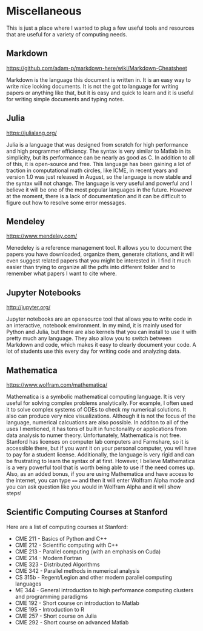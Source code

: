# Miscellaneous
This is just a place where I wanted to plug a few useful tools and resources that are useful for a variety of computing needs.

## Markdown
https://github.com/adam-p/markdown-here/wiki/Markdown-Cheatsheet

Markdown is the language this document is written in. It is an easy way to write nice looking documents. It is not the got to language for writing papers or anything like that, but it is easy and quick to learn and it is useful for writing simple documents and typing notes.

## Julia
https://julialang.org/

Julia is a language that was designed from scratch for high performance and high programmer efficiency. The syntax is very similar to Matlab in its simplicity, but its performance can be nearly as good as C. In addition to all of this, it is open-source and free. This language has been gaining a lot of traction in computational math circles, like ICME, in recent years and version 1.0 was just released in August, so the language is now stable and the syntax will not change. The language is very useful and powerful and I believe it will be one of the most popular languages in the future. However at the moment, there is a lack of documentation and it can be difficult to figure out how to resolve some error messages.

## Mendeley
https://www.mendeley.com/

Menedeley is a reference management tool. It allows you to document the papers you have downloaded, organize them, generate citations, and it will even suggest related papers that you might be interested in.  I find it much easier than trying to organize all the pdfs into different folder and to remember what papers I want to cite where.

## Jupyter Notebooks
http://jupyter.org/

Jupyter notebooks are an opensource tool that allows you to write code in an interactive, notebook environment. In my mind, it is mainly used for Python and Julia, but there are also kernels that you can install to use it with pretty much any language. They also allow you to switch between Markdown and code, which makes it easy to clearly document your code. A lot of students use this every day for writing code and analyzing data.

## Mathematica
https://www.wolfram.com/mathematica/

Mathematica is a symbolic mathematical computing language. It is very useful for solving complex problems analytically. For example, I often used it to solve complex systems of ODEs to check my numerical solutions. It also can produce very nice visualizations. Although it is not the focus of the language, numerical calcuations are also possible. In additon to all of the uses I mentioned, it has tons of built in funcitonality or applications from data analysis to numer theory. Unfortunately, Mathematica is not free. Stanford has licenses on computer lab computers and Farmshare, so it is accessible there, but if you want it on your personal computer, you will have to pay for a student license. Additionally, the language is very rigid and can be frustrating to learn the syntax of at first. However, I believe Mathematica is a very powerful tool that is worth being able to use if the need comes up. Also, as an added bonus, if you are using Mathematica and have access to the internet, you can type `==` and then it will enter Wolfram Alpha mode and you can ask question like you would in Wolfram Alpha and it will show steps!

## Scientific Computing Courses at Stanford
Here are a list of computing courses at Stanford:
* CME 211 - Basics of Python and C++
* CME 212 - Scientific computing with C++
* CME 213 - Parallel computing (with an emphasis on Cuda)
* CME 214 - Modern Fortran
* CME 323 - Distributed Algorithms
* CME 342 - Parallel methods in numerical analysis
* CS 315b - Regent/Legion and other modern parallel computing languages
* ME 344  - General introduction to high performance computing clusters and programming paradigms
* CME 192 - Short course on introduction to Matlab
* CME 195 - Introduction to R
* CME 257 - Short course on Julia
* CME 292 - Short course on advanced Matlab

